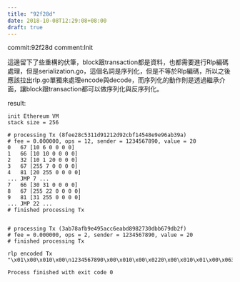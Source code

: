 ```yaml
---
title: "92f28d"
date: 2018-10-08T12:29:08+08:00
draft: true
---
```

commit:92f28d
comment:Init

這邊留下了些重構的伏筆，block跟transaction都是資料，也都需要進行Rlp編碼處理，但是serialization.go，這個名詞是序列化，但是不等於Rlp編碼，所以之後應該拉出rlp.go單獨來處理encode與decode，而序列化的動作則是透過繼承介面，讓block跟transaction都可以做序列化與反序列化。


result:

    init Ethereum VM
    stack size = 256

    # processing Tx (8fee28c5311d91212d92cbf14548e9e96ab39a)
    # fee = 0.000000, ops = 12, sender = 1234567890, value = 20
    0   67 [10 6 0 0 0 0]
    1   66 [10 10 0 0 0 0]
    2   32 [10 1 20 0 0 0]
    3   67 [255 7 0 0 0 0]
    4   81 [20 255 0 0 0 0]
    ... JMP 7 ...
    7   66 [30 31 0 0 0 0]
    8   67 [255 22 0 0 0 0]
    9   81 [31 255 0 0 0 0]
    ... JMP 22 ...
    # finished processing Tx


    # processing Tx (3ab78afb9e495acc6eabd8982730dbb679db2f)
    # fee = 0.000000, ops = 2, sender = 1234567890, value = 20
    # finished processing Tx

    rlp encoded Tx "\x01\x00\x010\x00\n1234567890\x00\x010\x00\x0220\x00\x010\x01\x00\x06395843\x00\x06657986\x00\t335612448\x00\x06524099\x00\b16716881\x00\x010\x00\b13114947\x00\a2039362\x00\a1507139\x00\b16719697\x00\a1048387\x00\x0565360"

    Process finished with exit code 0

